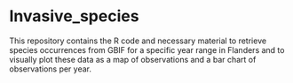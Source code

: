 # Invasive_species

This repository contains the R code and necessary material to retrieve species occurrences from GBIF for a specific year range in Flanders and to visually plot these data as a map of observations and a bar chart of observations per year.
